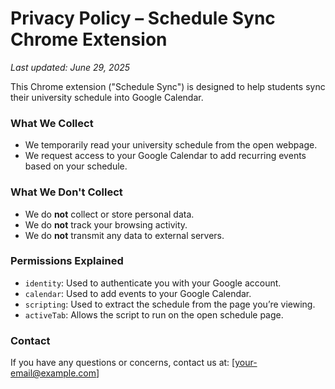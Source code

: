 # Privacy Policy – Schedule Sync Chrome Extension

_Last updated: June 29, 2025_

This Chrome extension ("Schedule Sync") is designed to help students sync their university schedule into Google Calendar.

### What We Collect
- We temporarily read your university schedule from the open webpage.
- We request access to your Google Calendar to add recurring events based on your schedule.

### What We Don't Collect
- We do **not** collect or store personal data.
- We do **not** track your browsing activity.
- We do **not** transmit any data to external servers.

### Permissions Explained
- `identity`: Used to authenticate you with your Google account.
- `calendar`: Used to add events to your Google Calendar.
- `scripting`: Used to extract the schedule from the page you’re viewing.
- `activeTab`: Allows the script to run on the open schedule page.

### Contact
If you have any questions or concerns, contact us at: [your-email@example.com]

